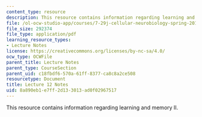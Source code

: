 ```yaml
---
content_type: resource
description: This resource contains information regarding learning and memory II.
file: /ol-ocw-studio-app/courses/7-29j-cellular-neurobiology-spring-2012/8a890eb1e7ff2d133013ad0f02967517_MIT7_29JS12_lecture12.pdf
file_size: 292374
file_type: application/pdf
learning_resource_types:
- Lecture Notes
license: https://creativecommons.org/licenses/by-nc-sa/4.0/
ocw_type: OCWFile
parent_title: Lecture Notes
parent_type: CourseSection
parent_uid: c18fbdf6-570a-61ff-8377-ca8c8a2ce508
resourcetype: Document
title: Lecture 12 Notes
uid: 8a890eb1-e7ff-2d13-3013-ad0f02967517
---
```

This resource contains information regarding learning and memory II.